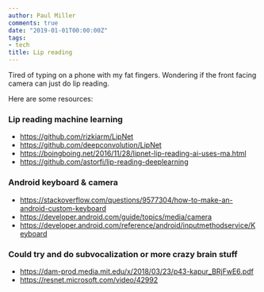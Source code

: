 ```yaml
---
author: Paul Miller
comments: true
date: "2019-01-01T00:00:00Z"
tags:
- tech
title: Lip reading
---
```


Tired of typing on a phone with my fat fingers. Wondering if the front facing camera can just do lip reading. 

Here are some resources:

### Lip reading machine learning
- https://github.com/rizkiarm/LipNet
- https://github.com/deepconvolution/LipNet
- https://boingboing.net/2016/11/28/lipnet-lip-reading-ai-uses-ma.html
- https://github.com/astorfi/lip-reading-deeplearning

### Android keyboard & camera 
- https://stackoverflow.com/questions/9577304/how-to-make-an-android-custom-keyboard
- https://developer.android.com/guide/topics/media/camera
- https://developer.android.com/reference/android/inputmethodservice/Keyboard

### Could try and do subvocalization or more crazy brain stuff
- https://dam-prod.media.mit.edu/x/2018/03/23/p43-kapur_BRjFwE6.pdf
- https://resnet.microsoft.com/video/42992






